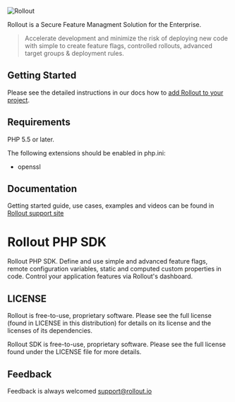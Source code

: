 ![Rollout](https://1ko9923xosh2dsbjsxpwqp45-wpengine.netdna-ssl.com/wp-content/themes/rollout/images/rollout_white_logo1.png)

Rollout is a Secure Feature Managment Solution for the Enterprise.

> Accelerate development and minimize the risk of deploying new code with simple to create feature flags, controlled rollouts, advanced target groups & deployment rules.

## Getting Started

Please see the detailed instructions in our docs how to [add Rollout to your project](https://support.rollout.io/docs/installing-the-sdk).

## Requirements

PHP 5.5 or later.

The following extensions should be enabled in php.ini:

* openssl

## Documentation

Getting started guide, use cases, examples and videos can be found in [Rollout support site](https://support.rollout.io)

# Rollout PHP SDK

Rollout PHP SDK. Define and use simple and advanced feature flags, remote configuration variables, static and computed custom properties in code. Control your application features via Rollout's dashboard.


## LICENSE

Rollout is free-to-use, proprietary software. Please see the full license (found in LICENSE in this distribution) for details on its license and the licenses of its dependencies.

Rollout SDK is free-to-use, proprietary software. Please see the full license found under the LICENSE file for more details.

## Feedback

Feedback is always welcomed support@rollout.io




